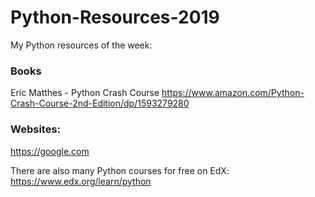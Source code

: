 # Python-Resources-2019
My Python resources of the week:

### Books

Eric Matthes - Python Crash Course
https://www.amazon.com/Python-Crash-Course-2nd-Edition/dp/1593279280

### Websites:

https://google.com

There are also many Python courses for free on EdX:
https://www.edx.org/learn/python

